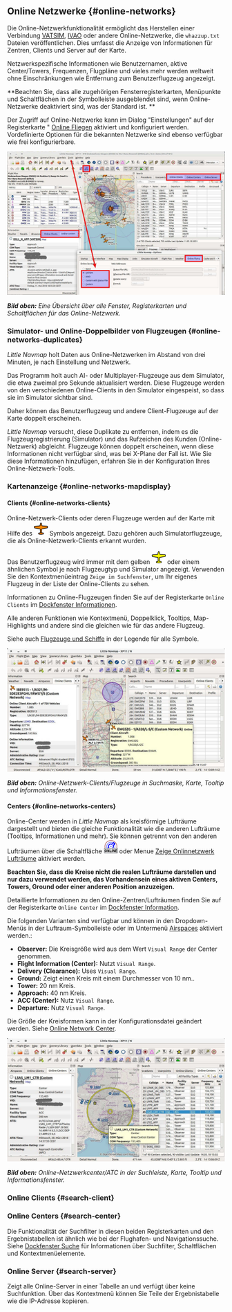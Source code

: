 ## Online Netzwerke {#online-networks}

Die Online-Netzwerkfunktionalität ermöglicht das Herstellen einer Verbindung [VATSIM](https://www.vatsim.net), [IVAO](https://ivao.aero)  oder andere Online-Netzwerke, die `whazzup.txt` Dateien veröffentlichen. Dies umfasst die Anzeige von Informationen für Zentren, Clients und Server auf der Karte.

Netzwerkspezifische Informationen wie Benutzernamen, aktive Center/Towers, Frequenzen, Flugpläne und vieles mehr werden weltweit ohne Einschränkungen wie Entfernung zum Benutzerflugzeug angezeigt.

**Beachten Sie, dass alle zugehörigen Fensterregisterkarten, Menüpunkte und Schaltflächen in der Symbolleiste ausgeblendet sind, wenn Online-Netzwerke deaktiviert sind, was der Standard ist. **

Der Zugriff auf Online-Netzwerke kann im Dialog "Einstellungen" auf der Registerkarte " [Online Fliegen](OPTIONS.md#online-flying) aktiviert und konfiguriert werden. Vordefinierte Optionen für die bekannten Netzwerke sind ebenso verfügbar wie frei konfigurierbare.

![Overview of Online Network Functions](../images/online_overview.jpg "Overview of Online Network Functions")

_**Bild oben:** Eine Übersicht über alle Fenster, Registerkarten und Schaltflächen für das Online-Netzwerk._

### Simulator- und Online-Doppelbilder von Flugzeugen {#online-networks-duplicates}

_Little Navmap_ holt Daten aus Online-Netzwerken im Abstand von drei Minuten, je nach Einstellung und Netzwerk.

Das Programm holt auch AI- oder Multiplayer-Flugzeuge aus dem Simulator, die etwa zweimal pro Sekunde aktualisiert werden. Diese Flugzeuge werden von den verschiedenen Online-Clients in den Simulator eingespeist, so dass sie im Simulator sichtbar sind.

Daher können das Benutzerflugzeug und andere Client-Flugzeuge auf der Karte doppelt erscheinen.

_Little Navmap_ versucht, diese Duplikate zu entfernen, indem es die Flugzeugregistrierung \(Simulator\) und das Rufzeichen des Kunden \(Online-Netzwerk\) abgleicht. Flugzeuge können doppelt erscheinen, wenn diese Informationen nicht verfügbar sind, was bei X-Plane der Fall ist. Wie Sie diese Informationen hinzufügen, erfahren Sie in der Konfiguration Ihres Online-Netzwerk-Tools.

### Kartenanzeige {#online-networks-mapdisplay}

#### Clients {#online-networks-clients}

Online-Netzwerk-Clients oder deren Flugzeuge werden auf der Karte mit Hilfe des ![Online in Flight](../images/icons/aircraft_online.png) Symbols angezeigt. Dazu gehören auch Simulatorflugzeuge, die als Online-Netzwerk-Clients erkannt wurden.

Das Benutzerflugzeug wird immer mit dem gelben ![Small GA](../images/icons/aircraft_small_user.png) oder einem ähnlichen Symbol je nach Flugzeugtyp und Simulator angezeigt. Verwenden Sie den Kontextmenüeintrag `Zeige im Suchfenster`, um Ihr eigenes Flugzeug in der Liste der Online-Clients zu sehen.

Informationen zu Online-Flugzeugen finden Sie auf der Registerkarte `Online Clients` im [Dockfenster Informationen](INFO.md).

Alle anderen Funktionen wie Kontextmenü, Doppelklick, Tooltips, Map-Highlights und andere sind die gleichen wie für das andere Flugzeug.

Siehe auch [Flugzeuge und Schiffe](LEGEND.md#vehicles) in der Legende für alle Symbole.

![Online Network Aircraft](../images/online_aircraft.jpg "Online Network Aircraft")

_**Bild oben:** Online-Netzwerk-Clients/Flugzeuge in Suchmaske, Karte, Tooltip und Informationsfenster._

#### Centers {#online-networks-centers}

Online-Center werden in _Little Navmap_ als kreisförmige Lufträume dargestellt und bieten die gleiche Funktionalität wie die anderen Lufträume \(Tooltips, Informationen und mehr\). Sie können getrennt von den anderen Lufträumen über die Schaltfläche ![Show Online Network Airspaces](../images/icons/airspaceonline.png "Show Online Network Airspaces") oder Menue [Zeige Onlinnetzwerk Lufträume](MENUS.md#show-online-airspaces) aktiviert werden.

**Beachten Sie, dass die Kreise nicht die realen Lufträume darstellen und nur dazu verwendet werden, das Vorhandensein eines aktiven Centers, Towers, Ground oder einer anderen Position anzuzeigen.**

Detaillierte Informationen zu den Online-Zentren/Lufträumen finden Sie auf der Registerkarte `Online Center` im [Dockfenster Information](INFO.md).

Die folgenden Varianten sind verfügbar und können in den Dropdown-Menüs in der Luftraum-Symbolleiste oder im Untermenü  [Airspaces](MENUS.md#airspaces) aktiviert werden.:

* **Observer:** Die Kreisgröße wird aus dem Wert `Visual Range` der Center genommen.
* **Flight Information \(Center\):** Nutzt `Visual Range`.
* **Delivery \(Clearance\):** Uses `Visual Range`.
* **Ground:** Zeigt einen Kreis mit einem Durchmesser von 10 nm..
* **Tower:** 20 nm Kreis.
* **Approach:** 40 nm Kreis.
* **ACC \(Center\):** Nutz `Visual Range`.
* **Departure:** Nutz `Visual Range`.

Die Größe der Kreisformen kann in der Konfigurationsdatei geändert werden. Siehe [Online Network Center](CUSTOMIZE.md#customize-online-center).

![Customize Online Network Centers](../images/online_center.jpg "Online Network Center")

_**Bild oben:** Online-Netzwerkcenter/ATC in der Suchleiste, Karte, Tooltip und Informationsfenster._


### Online Clients {#search-client}
### Online Centers {#search-center}

Die Funktionalität der Suchfilter in diesen beiden Registerkarten und den Ergebnistabellen ist ähnlich wie bei der Flughafen- und Navigationssuche. Siehe [Dockfenster Suche](SEARCH.md) für Informationen über Suchfilter, Schaltflächen und Kontextmenüelemente.

### Online Server {#search-server}

Zeigt alle Online-Server in einer Tabelle an und verfügt über keine Suchfunktion. Über das Kontextmenü können Sie Teile der Ergebnistabelle wie die IP-Adresse kopieren.

